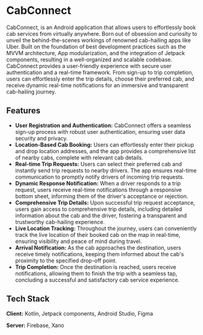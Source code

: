 
# CabConnect 

CabConnect, is an Android application that allows users to effortlessly book cab services from virtually anywhere. Born out of obsession and curiosity to unveil the behind-the-scenes workings of renowned cab-hailing apps like Uber. Built on the foundation of best development practices such as the MVVM architecture, App modularization, and the integration of Jetpack components, resulting in a well-organized and scalable codebase. CabConnect provides a user-friendly experience with secure user authentication and a real-time framework. From sign-up to trip completion, users can effortlessly enter the trip details, choose their preferred cab, and receive dynamic real-time notifications for an immersive and transparent cab-hailing journey.


## Features

- **User Registration and Authentication:** CabConnect offers a seamless sign-up process with robust user authentication, ensuring user data security and privacy.
- **Location-Based Cab Booking:** Users can effortlessly enter their pickup and drop location addresses, and the app provides a comprehensive list of nearby cabs, complete with relevant cab details.
- **Real-time Trip Requests:** Users can select their preferred cab and instantly send trip requests to nearby drivers. The app ensures real-time communication to promptly notify drivers of incoming trip requests.
- **Dynamic Response Notification:** When a driver responds to a trip request, users receive real-time notifications through a responsive bottom sheet, informing them of the driver's acceptance or rejection.
- **Comprehensive Trip Details:** Upon successful trip request acceptance, users gain access to comprehensive trip details, including detailed information about the cab and the driver, fostering a transparent and trustworthy cab-hailing experience.
- **Live Location Tracking:** Throughout the journey, users can conveniently track the live location of their booked cab on the map in real-time, ensuring visibility and peace of mind during travel.
- **Arrival Notification:** As the cab approaches the destination, users receive timely notifications, keeping them informed about the cab's proximity to the specified drop-off point.
- **Trip Completion:** Once the destination is reached, users receive notifications, allowing them to finish the trip with a seamless tap, concluding a successful and satisfactory cab service experience.



## Tech Stack

**Client:** Kotlin, Jetpack components, Android Studio, Figma

**Server:** Firebase, Xano

